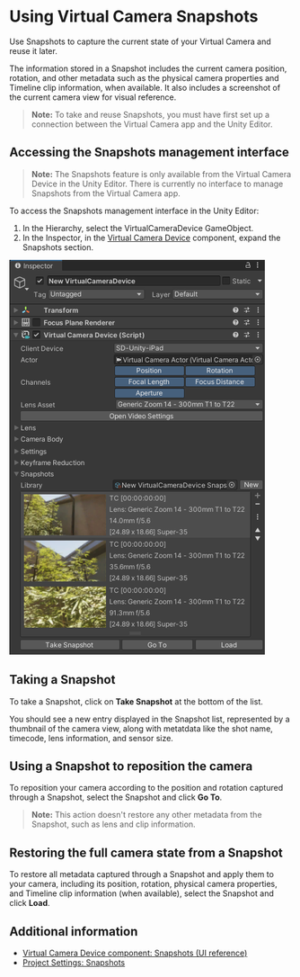 # Using Virtual Camera Snapshots

Use Snapshots to capture the current state of your Virtual Camera and reuse it later.

The information stored in a Snapshot includes the current camera position, rotation, and other metadata such as the physical camera properties and Timeline clip information, when available. It also includes a screenshot of the current camera view for visual reference.

>**Note:** To take and reuse Snapshots, you must have first set up a connection between the Virtual Camera app and the Unity Editor.

## Accessing the Snapshots management interface

>**Note:** The Snapshots feature is only available from the Virtual Camera Device in the Unity Editor. There is currently no interface to manage Snapshots from the Virtual Camera app.

To access the Snapshots management interface in the Unity Editor:

1. In the Hierarchy, select the VirtualCameraDevice GameObject.
2. In the Inspector, in the [Virtual Camera Device](ref-component-virtual-camera-device.md) component, expand the Snapshots section.

![](images/virtual-camera-snapshot-inspector.png)

## Taking a Snapshot

To take a Snapshot, click on **Take Snapshot** at the bottom of the list.

You should see a new entry displayed in the Snapshot list, represented by a thumbnail of the camera view, along with metatdata like the shot name, timecode, lens information, and sensor size.

## Using a Snapshot to reposition the camera

To reposition your camera according to the position and rotation captured through a Snapshot, select the Snapshot and click **Go To**.

>**Note:** This action doesn't restore any other metadata from the Snapshot, such as lens and clip information.

## Restoring the full camera state from a Snapshot

To restore all metadata captured through a Snapshot and apply them to your camera, including its position, rotation, physical camera properties, and Timeline clip information (when available), select the Snapshot and click **Load**.

## Additional information

* [Virtual Camera Device component: Snapshots (UI reference)](ref-component-virtual-camera-device.md#snapshots)
* [Project Settings: Snapshots](ref-project-settings-snapshots.md)
